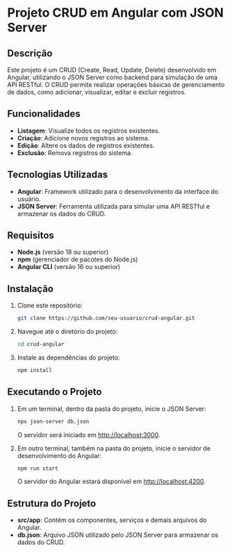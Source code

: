 # Projeto CRUD em Angular com JSON Server

## Descrição

Este projeto é um CRUD (Create, Read, Update, Delete) desenvolvido em Angular, utilizando o JSON Server como backend para simulação de uma API RESTful. O CRUD permite realizar operações básicas de gerenciamento de dados, como adicionar, visualizar, editar e excluir registros.

## Funcionalidades

- **Listagem**: Visualize todos os registros existentes.
- **Criação**: Adicione novos registros ao sistema.
- **Edição**: Altere os dados de registros existentes.
- **Exclusão**: Remova registros do sistema.

## Tecnologias Utilizadas

- **Angular**: Framework utilizado para o desenvolvimento da interface do usuário.
- **JSON Server**: Ferramenta utilizada para simular uma API RESTful e armazenar os dados do CRUD.

## Requisitos

- **Node.js** (versão 18 ou superior)
- **npm** (gerenciador de pacotes do Node.js)
- **Angular CLI** (versão 16 ou superior)

## Instalação

1. Clone este repositório:
   ```bash
   git clone https://github.com/seu-usuario/crud-angular.git
   ```

2. Navegue até o diretório do projeto:
   ```bash
   cd crud-angular
   ```

3. Instale as dependências do projeto:
   ```bash
   npm install
   ```

## Executando o Projeto

1. Em um terminal, dentro da pasta do projeto, inicie o JSON Server:
   ```bash
   npx json-server db.json
   ```
   O servidor será iniciado em [http://localhost:3000](http://localhost:3000).

2. Em outro terminal, também na pasta do projeto, inicie o servidor de desenvolvimento do Angular:
   ```bash
   npm run start
   ```
   O servidor do Angular estará disponível em [http://localhost:4200](http://localhost:4200).

## Estrutura do Projeto

- **src/app**: Contém os componentes, serviços e demais arquivos do Angular.
- **db.json**: Arquivo JSON utilizado pelo JSON Server para armazenar os dados do CRUD.